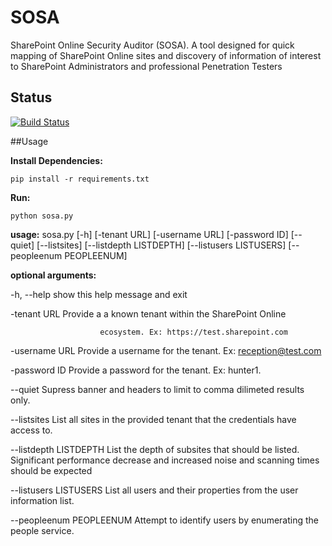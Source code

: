 # SOSA
SharePoint Online Security Auditor (SOSA). A tool designed for quick mapping of SharePoint Online sites and discovery of information of interest to SharePoint Administrators and professional Penetration Testers


## Status

[![Build Status](https://travis-ci.org/codingo/SOSA.svg?branch=master)](https://travis-ci.org/codingo/SOSA)

##Usage

**Install Dependencies:**
```
pip install -r requirements.txt
```
**Run:** 
```
python sosa.py 
```
**usage:** sosa.py [-h] [-tenant URL] [-username URL] [-password ID] [--quiet]
               [--listsites] [--listdepth LISTDEPTH] [--listusers LISTUSERS]
               [--peopleenum PEOPLEENUM]

**optional arguments:**

  -h, --help            show this help message and exit
  
  -tenant URL           Provide a a known tenant within the SharePoint Online
  
                        ecosystem. Ex: https://test.sharepoint.com
  -username URL         Provide a username for the tenant. Ex:
                        reception@test.com
                        
  -password ID          Provide a password for the tenant. Ex: hunter1.
  
  --quiet               Supress banner and headers to limit to comma dilimeted
                        results only.
                        
  --listsites           List all sites in the provided tenant that the
                        credentials have access to.
                        
  --listdepth LISTDEPTH
                        List the depth of subsites that should be listed.
                        Significant performance decrease and increased noise
                        and scanning times should be expected
                        
  --listusers LISTUSERS
                        List all users and their properties from the user
                        information list.
                        
  --peopleenum PEOPLEENUM
                        Attempt to identify users by enumerating the people
                        service.
                        
